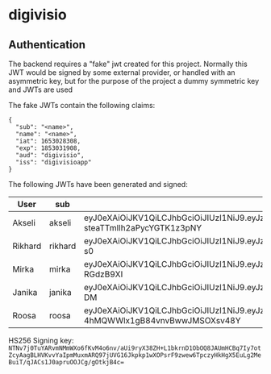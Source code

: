 # digivisio



## Authentication

The backend requires a "fake" jwt created for this project. Normally this JWT would be signed by some external provider, or handled with an asymmetric key, but for the purpose of the project a dummy symmetric key and JWTs are used


The fake JWTs contain the following claims:
```
{
  "sub": "<name>",
  "name": "<name>",
  "iat": 1653028308,
  "exp": 1853031908,
  "aud": "digivisio",
  "iss": "digivisioapp"
}
```

The following JWTs have been generated and signed:   

| User | sub | JWT |
|------|-----|-----|
| Akseli | akseli  |   eyJ0eXAiOiJKV1QiLCJhbGciOiJIUzI1NiJ9.eyJzdWIiOiJha3NlbGkiLCJuYW1lIjoiQWtzZWxpIiwiaWF0IjoxNjUzMDI4MzA4LCJleHAiOjE4NTMwMzE5MDgsImF1ZCI6ImRpZ2l2aXNpbyIsImlzcyI6ImRpZ2l2aXNpb2FwcCJ9.6TKQnmiIs2JdmZcgW-steaTTmIlh2aPycYGTK1z3pNY   |
| Rikhard | rikhard  |  eyJ0eXAiOiJKV1QiLCJhbGciOiJIUzI1NiJ9.eyJzdWIiOiJyaWtoYXJkIiwibmFtZSI6IlJpa2hhcmQiLCJpYXQiOjE2NTMwMjgzMDgsImV4cCI6MTg1MzAzMTkwOCwiYXVkIjoiZGlnaXZpc2lvIiwiaXNzIjoiZGlnaXZpc2lvYXBwIn0.V5HL_Ky4OcZHe4F0gYhfhvKuccDKkB2IEWjAZoY3-s0   |
| Mirka | mirka  | eyJ0eXAiOiJKV1QiLCJhbGciOiJIUzI1NiJ9.eyJzdWIiOiJtaXJrYSIsIm5hbWUiOiJNaXJrYSIsImlhdCI6MTY1MzAyODMwOCwiZXhwIjoxODUzMDMxOTA4LCJhdWQiOiJkaWdpdmlzaW8iLCJpc3MiOiJkaWdpdmlzaW9hcHAifQ.aF0JhUxok_UQiKDbYoNm0R0y3E_H4AXlyk-RGdzB9XI  |
| Janika | janika  | eyJ0eXAiOiJKV1QiLCJhbGciOiJIUzI1NiJ9.eyJzdWIiOiJqYW5pa2EiLCJuYW1lIjoiSmFuaWthIiwiaWF0IjoxNjUzMDI4MzA4LCJleHAiOjE4NTMwMzE5MDgsImF1ZCI6ImRpZ2l2aXNpbyIsImlzcyI6ImRpZ2l2aXNpb2FwcCJ9.l2uYr99fOHWKrhAtwNQmEAsdm8LrE9el4rZc20sg-DM     |
| Roosa | roosa  |   eyJ0eXAiOiJKV1QiLCJhbGciOiJIUzI1NiJ9.eyJzdWIiOiJyb29zYSIsIm5hbWUiOiJyb29zYSIsImlhdCI6MTY1MzAyODMwOCwiZXhwIjoxODUzMDMxOTA4LCJhdWQiOiJkaWdpdmlzaW8iLCJpc3MiOiJkaWdpdmlzaW9hcHAifQ.d0waCtruX6oWr-4hMQWWlx1gB84vnvBwwJMSOXsv48Y    |

HS256 Signing key: `NTNv7j0TuYARvmNMmWXo6fKvM4o6nv/aUi9ryX38ZH+L1bkrnD1ObOQ8JAUmHCBq7Iy7otZcyAagBLHVKvvYaIpmMuxmARQ97jUVG16Jkpkp1wXOPsrF9zwew6TpczyHkHgX5EuLg2MeBuiT/qJACs1J0apruOOJCg/gOtkjB4c=`